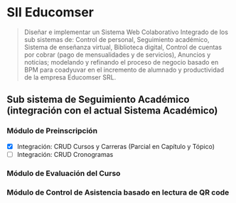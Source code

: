 # SII Educomser

> Diseñar e implementar un Sistema Web Colaborativo Integrado de los sub sistemas de: Control de personal, Seguimiento académico, Sistema de enseñanza virtual, Biblioteca digital, Control de cuentas por cobrar (pago de mensualidades y de servicios), Anuncios y noticias; modelando y refinando el proceso de negocio basado en BPM para coadyuvar en el incremento de alumnado y productividad de la empresa Educomser SRL. 

## Sub sistema de Seguimiento Académico (integración con el actual Sistema Académico)

### Módulo de Preinscripción

- [x] Integración: CRUD Cursos y Carreras (Parcial en Capítulo y Tópico)
- [ ] Integración: CRUD Cronogramas

### Módulo de Evaluación del Curso

### Módulo de Control de Asistencia basado en lectura de QR code